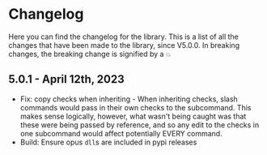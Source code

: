 # Changelog

Here you can find the changelog for the library. This is a list of all the changes that have been made to the library, since V5.0.0. 
In breaking changes, the breaking change is signified by a `💥`


## 5.0.1 - April 12th, 2023
- Fix: copy checks when inheriting
      - When inheriting checks, slash commands would pass in their own checks to the subcommand. This makes sense logically, however, what wasn't being caught was that these were being passed by reference, and so any edit to the checks in one subcommand would affect potentially EVERY command.
- Build: Ensure opus `dll`s are included in pypi releases